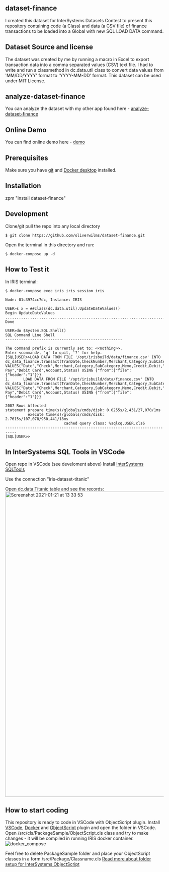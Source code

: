 ## dataset-finance
I created this dataset for InterSystems Datasets Contest to present this repository containing code (a Class) and data (a CSV file) of finance transactions to be loaded into a Global with new SQL LOAD DATA command.

## Dataset Source and license
The dataset was created by me by running a macro in Excel to export transaction data into a comma separated values (CSV) text file.
I had to write and run a classmethod in dc.data.util class to convert data values from 'MM/DD/YYYY' format to 'YYYY-MM-DD' format. 
This dataset can be used under MIT License.

## analyze-dataset-finance
You can analyze the dataset with my other app found here - [analyze-dataset-finance](https://github.com/oliverwilms/analyze-dataset-finance.git)

## Online Demo
You can find online demo here - [demo](https://finance.demo.community.intersystems.com/dsw/index.html#/USER/Generated/Samples%20for%20finance.dashboard)

## Prerequisites
Make sure you have [git](https://git-scm.com/book/en/v2/Getting-Started-Installing-Git) and [Docker desktop](https://www.docker.com/products/docker-desktop) installed.

## Installation 

zpm "install dataset-finance"

## Development

Clone/git pull the repo into any local directory

```
$ git clone https://github.com/oliverwilms/dataset-finance.git
```

Open the terminal in this directory and run:

```
$ docker-compose up -d
```

## How to Test it

In IRIS terminal:

```
$ docker-compose exec iris iris session iris

Node: 01c3974cc7dc, Instance: IRIS

USER>s x = ##class(dc.data.util).UpdateDateValues()
Begin UpdateDateValues
............................................................................................................................................................................................................................................................................................................................................................................................................................................................................................................................................................................................................................................................................................................................................................................................................................................................................................................................................................................................................................................................................................................................................................................................................................................................................................................................................................................................................................................................................................................................................................................................................................................................................................................................................................................................................................................................................................................................................................................................................................................................................................UpdateDateValues Done

USER>do $System.SQL.Shell()
SQL Command Line Shell
----------------------------------------------------

The command prefix is currently set to: <<nothing>>.
Enter <command>, 'q' to quit, '?' for help.
[SQL]USER>>LOAD DATA FROM FILE '/opt/irisbuild/data/finance.csv' INTO dc_data_finance.transact(TranDate,CheckNumber,Merchant,Category,SubCategory,Memo,Credit,Debit,BillPay,DebitCard,Account,Status) VALUES("Date","Check",Merchant,Category,SubCategory,Memo,Credit,Debit,"Bill Pay","Debit Card",Account,Status) USING {"from":{"file":{"header":"1"}}}
1.      LOAD DATA FROM FILE '/opt/irisbuild/data/finance.csv' INTO dc_data_finance.transact(TranDate,CheckNumber,Merchant,Category,SubCategory,Memo,Credit,Debit,BillPay,DebitCard,Account,Status) VALUES("Date","Check",Merchant,Category,SubCategory,Memo,Credit,Debit,"Bill Pay","Debit Card",Account,Status) USING {"from":{"file":{"header":"1"}}}

2007 Rows Affected
statement prepare time(s)/globals/cmds/disk: 0.0255s/2,431/27,070/1ms
          execute time(s)/globals/cmds/disk: 2.7615s/107,078/950,441/18ms
                          cached query class: %sqlcq.USER.cls6
---------------------------------------------------------------------------
[SQL]USER>>
```

## In InterSystems SQL Tools in VSCode
Open repo in VSCode (see develoment above)
Install [InterSystems SQLTools](https://marketplace.visualstudio.com/items?itemName=intersystems-community.sqltools-intersystems-driver)

Use the connection "iris-dataset-titanic"

Open dc.data.Titanic table and see the records:
<img width="968" alt="Screenshot 2021-01-21 at 13 33 53" src="https://user-images.githubusercontent.com/2781759/105340135-8e23ff80-5bee-11eb-9e5e-ff87dfdab047.png">


## How to start coding
This repository is ready to code in VSCode with ObjectScript plugin.
Install [VSCode](https://code.visualstudio.com/), [Docker](https://marketplace.visualstudio.com/items?itemName=ms-azuretools.vscode-docker) and [ObjectScript](https://marketplace.visualstudio.com/items?itemName=daimor.vscode-objectscript) plugin and open the folder in VSCode.
Open /src/cls/PackageSample/ObjectScript.cls class and try to make changes - it will be compiled in running IRIS docker container.
![docker_compose](https://user-images.githubusercontent.com/2781759/76656929-0f2e5700-6547-11ea-9cc9-486a5641c51d.gif)

Feel free to delete PackageSample folder and place your ObjectScript classes in a form
/src/Package/Classname.cls
[Read more about folder setup for InterSystems ObjectScript](https://community.intersystems.com/post/simplified-objectscript-source-folder-structure-package-manager)
